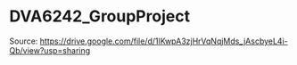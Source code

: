 # DVA6242_GroupProject

Source: https://drive.google.com/file/d/1lKwpA3zjHrVqNqjMds_jAscbyeL4i-Qb/view?usp=sharing
